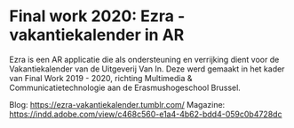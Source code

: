 # Final work 2020: Ezra - vakantiekalender in AR

Ezra is een AR applicatie die als ondersteuning en verrijking dient voor de Vakantiekalender van de Uitgeverij Van In. 
Deze werd gemaakt in het kader van Final Work 2019 - 2020, richting Multimedia & Communicatietechnologie aan de Erasmushogeschool Brussel. 

Blog: https://ezra-vakantiekalender.tumblr.com/
Magazine: https://indd.adobe.com/view/c468c560-e1a4-4b62-bdd4-059c0b4728dc
